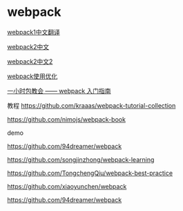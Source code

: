 # webpack


[webpack1中文翻译](http://webpackdoc.com/usage.html)

[webpack2中文](https://doc.webpack-china.org/concepts/)

[webpack2中文2](http://www.css88.com/doc/webpack2/)



[webpack使用优化](http://www.open-open.com/lib/view/open1452487103323.html)


[一小时包教会 —— webpack 入门指南](http://www.cnblogs.com/vajoy/p/4650467.html)

教程 
https://github.com/kraaas/webpack-tutorial-collection

https://github.com/nimojs/webpack-book



demo

https://github.com/94dreamer/webpack

https://github.com/songjinzhong/webpack-learning

https://github.com/TongchengQiu/webpack-best-practice

https://github.com/xiaoyunchen/webpack

https://github.com/94dreamer/webpack











